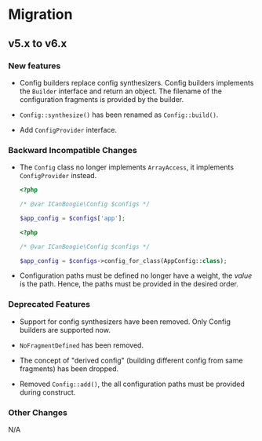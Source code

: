 # Migration

## v5.x to v6.x

### New features

- Config builders replace config synthesizers. Config builders implements the `Builder` interface
  and return an object. The filename of the configuration fragments is provided by the builder.

- `Config::synthesize()` has been renamed as `Config::build()`.

- Add `ConfigProvider` interface.

### Backward Incompatible Changes

- The `Config` class no longer implements `ArrayAccess`, it implements `ConfigProvider` instead.

    ```php
    <?php

    /* @var ICanBoogie\Config $configs */

    $app_config = $configs['app'];
    ```
    ```php
    <?php

    /* @var ICanBoogie\Config $configs */

    $app_config = $configs->config_for_class(AppConfig::class);
    ```

- Configuration paths must be defined no longer have a weight, the _value_ is the path. Hence, the
  paths must be provided in the desired order.

### Deprecated Features

- Support for config synthesizers have been removed. Only Config builders are supported now.

- `NoFragmentDefined` has been removed.

- The concept of "derived config" (building different config from same fragments) has been dropped.

- Removed `Config::add()`, the all configuration paths must be provided during construct.

### Other Changes

N/A
